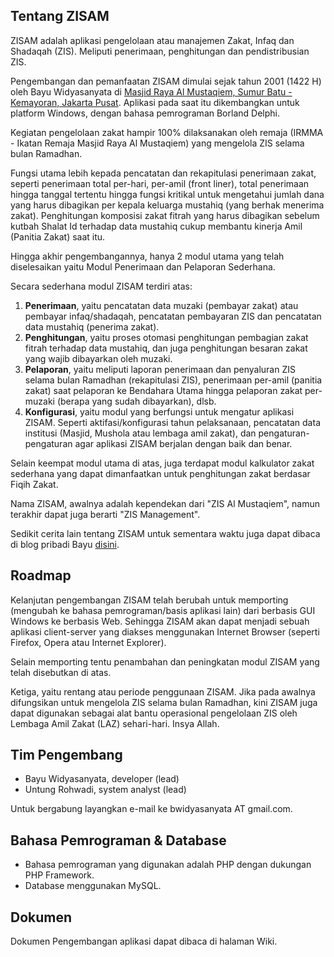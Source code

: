 ## Tentang ZISAM

ZISAM adalah aplikasi pengelolaan atau manajemen Zakat, Infaq dan Shadaqah (ZIS). Meliputi penerimaan, penghitungan dan pendistribusian ZIS.

Pengembangan dan pemanfaatan ZISAM dimulai sejak tahun 2001 (1422 H) oleh Bayu Widyasanyata di [Masjid Raya Al Mustaqiem, Sumur Batu - Kemayoran, Jakarta Pusat](https://goo.gl/maps/uFQWqNx2pd62). Aplikasi pada saat itu dikembangkan untuk platform Windows, dengan bahasa pemrograman Borland Delphi.

Kegiatan pengelolaan zakat hampir 100% dilaksanakan oleh remaja (IRMMA - Ikatan Remaja Masjid Raya Al Mustaqiem) yang mengelola ZIS selama bulan Ramadhan.

Fungsi utama lebih kepada pencatatan dan rekapitulasi penerimaan zakat, seperti penerimaan total per-hari, per-amil (front liner), total penerimaan hingga tanggal tertentu hingga fungsi kritikal untuk mengetahui jumlah dana yang harus dibagikan per kepala keluarga mustahiq (yang berhak menerima zakat). Penghitungan komposisi zakat fitrah yang harus dibagikan sebelum kutbah Shalat Id terhadap data mustahiq cukup membantu kinerja Amil (Panitia Zakat) saat itu.

Hingga akhir pengembangannya, hanya 2 modul utama yang telah diselesaikan yaitu Modul Penerimaan dan Pelaporan Sederhana.

Secara sederhana modul ZISAM terdiri atas:

1. **Penerimaan**, yaitu pencatatan data muzaki (pembayar zakat) atau pembayar infaq/shadaqah, pencatatan pembayaran ZIS dan pencatatan data mustahiq (penerima zakat).
2. **Penghitungan**, yaitu proses otomasi penghitungan pembagian zakat fitrah terhadap data mustahiq, dan juga penghitungan besaran zakat yang wajib dibayarkan oleh muzaki.
3. **Pelaporan**, yaitu meliputi laporan penerimaan dan penyaluran ZIS selama bulan Ramadhan (rekapitulasi ZIS), penerimaan per-amil (panitia zakat) saat pelaporan ke Bendahara Utama hingga pelaporan zakat per-muzaki (berapa yang sudah dibayarkan), dlsb.
4. **Konfigurasi**, yaitu modul yang berfungsi untuk mengatur aplikasi ZISAM. Seperti aktifasi/konfigurasi tahun pelaksanaan, pencatatan data institusi (Masjid, Mushola atau lembaga amil zakat), dan pengaturan-pengaturan agar aplikasi ZISAM berjalan dengan baik dan benar. 

Selain keempat modul utama di atas, juga terdapat modul kalkulator zakat sederhana yang dapat dimanfaatkan untuk penghitungan zakat berdasar Fiqih Zakat.

Nama ZISAM, awalnya adalah kependekan dari "ZIS Al Mustaqiem", namun terakhir dapat juga berarti "ZIS Management".

Sedikit cerita lain tentang ZISAM untuk sementara waktu juga dapat dibaca di blog pribadi Bayu [disini](http://billydekid.wordpress.com/category/manajemen-zis/).

## Roadmap

Kelanjutan pengembangan ZISAM telah berubah untuk memporting (mengubah ke bahasa pemrograman/basis aplikasi lain) dari berbasis GUI Windows ke berbasis Web. Sehingga ZISAM akan dapat menjadi sebuah aplikasi client-server yang diakses menggunakan Internet Browser (seperti Firefox, Opera atau Internet Explorer).

Selain memporting tentu penambahan dan peningkatan modul ZISAM yang telah disebutkan di atas.

Ketiga, yaitu rentang atau periode penggunaan ZISAM. Jika pada awalnya difungsikan untuk mengelola ZIS selama bulan Ramadhan, kini ZISAM juga dapat digunakan sebagai alat bantu operasional pengelolaan ZIS oleh Lembaga Amil Zakat (LAZ) sehari-hari. Insya Allah.

## Tim Pengembang

- Bayu Widyasanyata, developer (lead)
- Untung Rohwadi, system analyst (lead) 

Untuk bergabung layangkan e-mail ke bwidyasanyata AT gmail.com.

## Bahasa Pemrograman & Database

- Bahasa pemrograman yang digunakan adalah PHP dengan dukungan PHP Framework.
- Database menggunakan MySQL. 

## Dokumen

Dokumen Pengembangan aplikasi dapat dibaca di halaman Wiki. 
